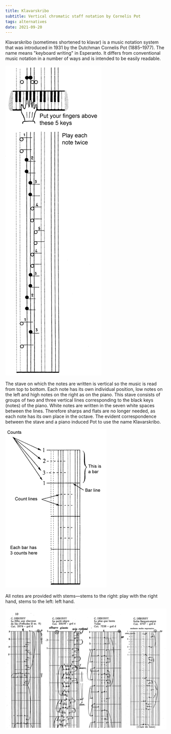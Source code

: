 ```yaml
---
title: Klavarskribo 
subtitle: Vertical chromatic staff notation by Cornelis Pot
tags: alternatives
date: 2021-09-20
---
```


Klavarskribo (sometimes shortened to klavar) is a music notation system that was introduced in 1931 by the Dutchman Cornelis Pot (1885–1977). The name means "keyboard writing" in Esperanto. It differs from conventional music notation in a number of ways and is intended to be easily readable. 

![](./Klavar.png)

The stave on which the notes are written is vertical so the music is read from top to bottom. Each note has its own individual position, low notes on the left and high notes on the right as on the piano. This stave consists of groups of two and three vertical lines corresponding to the black keys (notes) of the piano. White notes are written in the seven white spaces between the lines. Therefore sharps and flats are no longer needed, as each note has its own place in the octave. The evident correspondence between the stave and a piano induced Pot to use the name Klavarskribo.

![](./KlavarExplain_3-E.png)

All notes are provided with stems—stems to the right: play with the right hand, stems to the left: left hand.

<youtube-embed video="efTv05nWNhk" />

<youtube-embed video="5mTRUF6q5-I" />

![](./Klavar-debussy.png)

[](https://www.klavarskribo.eu/en/)